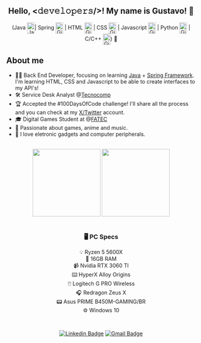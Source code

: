 
<div align="center">
<h2> Hello, <𝚍𝚎𝚟𝚎𝚕𝚘𝚙𝚎𝚛𝚜/>! My name is Gustavo! 👋</h2>
</div>

<div align="center">
(Java <img align="center" alt="Java" height="30" width="20" src="https://cdn.jsdelivr.net/gh/devicons/devicon/icons/java/java-original.svg">| 
Spring <img align="center" alt="Github" height="30" width="20" src="https://cdn.jsdelivr.net/gh/devicons/devicon/icons/spring/spring-original.svg"/> | 
HTML <img align="center" alt="Github" height="30" width="20" src="https://cdn.jsdelivr.net/gh/devicons/devicon/icons/html5/html5-original.svg"/> | 
CSS <img align="center" alt="Github" height="30" width="20" src="https://cdn.jsdelivr.net/gh/devicons/devicon/icons/css3/css3-original.svg"/> | 
Javascript <img align="center" alt="Github" height="30" width="20" src="https://cdn.jsdelivr.net/gh/devicons/devicon/icons/javascript/javascript-original.svg"/> | 
Python <img align="center" alt="Github" height="30" width="20" src="https://cdn.jsdelivr.net/gh/devicons/devicon/icons/python/python-original.svg"/> | 
C/C++ <img align="center" alt="Github" height="30" width="20" src="https://cdn.jsdelivr.net/gh/devicons/devicon/icons/c/c-original.svg"/>) 🚀
</div>


## About me
- 👨‍💻 Back End Developer, focusing on learning [Java](https://www.java.com/pt-BR/) + [Spring Framework](https://spring.io/projects/spring-framework). I'm learning HTML, CSS and Javascript to be able to create interfaces to my API's!
- 🛠 Service Desk Analyst @[Tecnocomp](https://tecnocomp.com.br)
- 🏆 Accepted the #100DaysOfCode challenge! I'll share all the process and you can check at my  [X/Twitter](https://twitter.com/tantufaslol) account.
- 🎓 Digital Games Student at @[FATEC](https://www.fatecsaocaetano.edu.br)
- 🎻 Passionate about games, anime and music.
- 🔧 I love eletronic gadgets and computer peripherals.

<br>

<div align="center">
  <img height="180em" src="https://github-readme-stats.vercel.app/api?username=gustavomalheiro&show_icons=true&theme=dracula&include_all_commits=true&count_private=true"/>
  <img height="180em" src="https://github-readme-stats.vercel.app/api/top-langs/?username=gustavomalheiro&layout=compact&langs_count=7&theme=dracula"/>
</div>

<div align="center">

<br>

### 🖥️ PC Specs
💡 Ryzen 5 5600X<br>
📝 16GB RAM<br>
📹 Nvidia RTX 3060 TI<br>
⌨️ HyperX Alloy Origins<br>
🖱️ Logitech G PRO Wireless<br>
🎧 Redragon Zeus X<br>
📟 Asus PRIME B450M-GAMING/BR<br>
⚙ Windows 10 
</div>

<br>

<div align="center">

[![Linkedin Badge](https://img.shields.io/badge/-LinkedIn-6633cc?style=flat-square&logo=Linkedin&logoColor=white&link=https://www.linkedin.com/in/gustavomalheiro/)](https://www.linkedin.com/in/gustavomalheiro/)
[![Gmail Badge](https://img.shields.io/badge/-Email-6633cc?style=flat-square&logo=Gmail&logoColor=white&link=mailto:gus.malheiro@gmail.com)](mailto:gus.malheiro@gmail.com)

</div>

